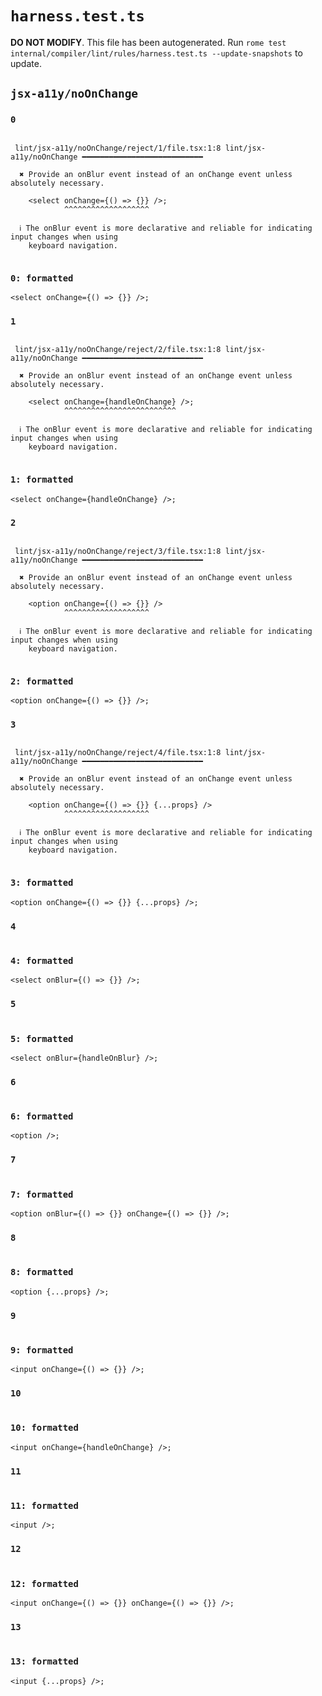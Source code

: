 # `harness.test.ts`

**DO NOT MODIFY**. This file has been autogenerated. Run `rome test internal/compiler/lint/rules/harness.test.ts --update-snapshots` to update.

## `jsx-a11y/noOnChange`

### `0`

```

 lint/jsx-a11y/noOnChange/reject/1/file.tsx:1:8 lint/jsx-a11y/noOnChange ━━━━━━━━━━━━━━━━━━━━━━━━━━━

  ✖ Provide an onBlur event instead of an onChange event unless absolutely necessary.

    <select onChange={() => {}} />;
            ^^^^^^^^^^^^^^^^^^^

  ℹ The onBlur event is more declarative and reliable for indicating input changes when using
    keyboard navigation.


```

### `0: formatted`

```tsx
<select onChange={() => {}} />;

```

### `1`

```

 lint/jsx-a11y/noOnChange/reject/2/file.tsx:1:8 lint/jsx-a11y/noOnChange ━━━━━━━━━━━━━━━━━━━━━━━━━━━

  ✖ Provide an onBlur event instead of an onChange event unless absolutely necessary.

    <select onChange={handleOnChange} />;
            ^^^^^^^^^^^^^^^^^^^^^^^^^

  ℹ The onBlur event is more declarative and reliable for indicating input changes when using
    keyboard navigation.


```

### `1: formatted`

```tsx
<select onChange={handleOnChange} />;

```

### `2`

```

 lint/jsx-a11y/noOnChange/reject/3/file.tsx:1:8 lint/jsx-a11y/noOnChange ━━━━━━━━━━━━━━━━━━━━━━━━━━━

  ✖ Provide an onBlur event instead of an onChange event unless absolutely necessary.

    <option onChange={() => {}} />
            ^^^^^^^^^^^^^^^^^^^

  ℹ The onBlur event is more declarative and reliable for indicating input changes when using
    keyboard navigation.


```

### `2: formatted`

```tsx
<option onChange={() => {}} />;

```

### `3`

```

 lint/jsx-a11y/noOnChange/reject/4/file.tsx:1:8 lint/jsx-a11y/noOnChange ━━━━━━━━━━━━━━━━━━━━━━━━━━━

  ✖ Provide an onBlur event instead of an onChange event unless absolutely necessary.

    <option onChange={() => {}} {...props} />
            ^^^^^^^^^^^^^^^^^^^

  ℹ The onBlur event is more declarative and reliable for indicating input changes when using
    keyboard navigation.


```

### `3: formatted`

```tsx
<option onChange={() => {}} {...props} />;

```

### `4`

```

```

### `4: formatted`

```tsx
<select onBlur={() => {}} />;

```

### `5`

```

```

### `5: formatted`

```tsx
<select onBlur={handleOnBlur} />;

```

### `6`

```

```

### `6: formatted`

```tsx
<option />;

```

### `7`

```

```

### `7: formatted`

```tsx
<option onBlur={() => {}} onChange={() => {}} />;

```

### `8`

```

```

### `8: formatted`

```tsx
<option {...props} />;

```

### `9`

```

```

### `9: formatted`

```tsx
<input onChange={() => {}} />;

```

### `10`

```

```

### `10: formatted`

```tsx
<input onChange={handleOnChange} />;

```

### `11`

```

```

### `11: formatted`

```tsx
<input />;

```

### `12`

```

```

### `12: formatted`

```tsx
<input onChange={() => {}} onChange={() => {}} />;

```

### `13`

```

```

### `13: formatted`

```tsx
<input {...props} />;

```
